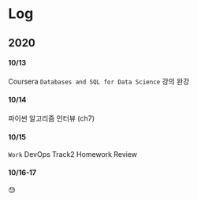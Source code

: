 # Log

## 2020
#### 10/13
Coursera `Databases and SQL for Data Science` 강의 완강
#### 10/14
파이썬 알고리즘 인터뷰 (ch7)
#### 10/15
`Work` DevOps Track2 Homework Review 
#### 10/16-17
:sweat:

